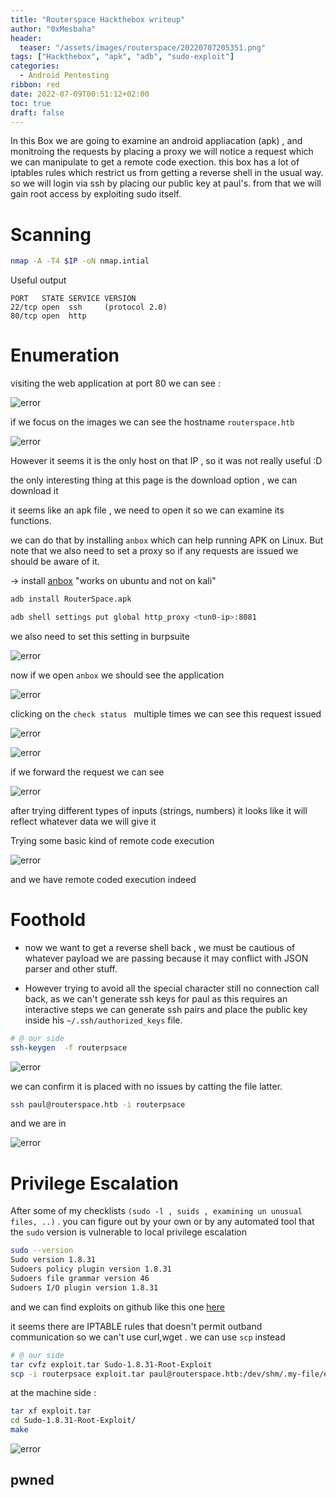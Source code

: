 ```yaml
---
title: "Routerspace Hackthebox writeup"
author: "0xMesbaha"
header:
  teaser: "/assets/images/routerspace/20220707205351.png"
tags: ["Hackthebox", "apk", "adb", "sudo-exploit"]
categories:
  - Android Pentesting
ribbon: red
date: 2022-07-09T00:51:12+02:00
toc: true
draft: false
---
```


In this Box we are going to examine an android appliacation (apk) , and monitroing the requests by placing a proxy we will notice a request which we can manipulate to get a remote code exection. this box has a lot of iptables rules which restrict us from getting a reverse shell in the usual way. so we will login via ssh by placing our public key at paul's. from that we will gain root access by exploiting sudo itself.

<!--more-->

# Scanning

```bash
nmap -A -T4 $IP -oN nmap.intial
```

Useful output

```shell
PORT   STATE SERVICE VERSION
22/tcp open  ssh     (protocol 2.0)
80/tcp open  http
```

# Enumeration

visiting the web application at port 80 we can see :

![error](/assets/images/routerspace/20220707205828.png)

if we focus on the images we can see the hostname `routerspace.htb`

![error](/assets/images/routerspace/20220707210233.png)

However it seems it is the only host on that IP , so it was not really useful :D

the only interesting thing at this page is the download option , we can download it

it seems like an apk file , we need to open it so we can examine its functions.

we can do that by installing `anbox` which can help running APK on Linux. But note that we also need to set a proxy so if any requests are issued we should be aware of it.

-> install [anbox](https://www.how2shout.com/linux/how-to-install-anbox-on-ubuntu-20-04-lts-focal-fossa/) "works on ubuntu and not on kali"

```bash
adb install RouterSpace.apk

adb shell settings put global http_proxy <tun0-ip>:8081
```

we also need to set this setting in burpsuite

![error](/assets/images/routerspace/20220707211353.png)

now if we open `anbox` we should see the application

![error](/assets/images/routerspace/20220707211728.png)

clicking on the `check status ` multiple times we can see this request issued

![error](/assets/images/routerspace/20220707211938.png)

![error](/assets/images/routerspace/20220707212014.png)

if we forward the request we can see

![error](/assets/images/routerspace/20220707212509.png)

after trying different types of inputs (strings, numbers) it looks like it will reflect whatever data we will give it

Trying some basic kind of remote code execution

![error](/assets/images/routerspace/20220707213014.png)

and we have remote coded execution indeed

# Foothold

- now we want to get a reverse shell back , we must be cautious of whatever payload we are passing because it may conflict with JSON parser and other stuff.

- However trying to avoid all the special character still no connection call back, as we can't generate ssh keys for paul as this requires an interactive steps we can generate ssh pairs and place the public key inside his `~/.ssh/authorized_keys` file.

```bash
# @ our side
ssh-keygen  -f routerpsace
```

![error](/assets/images/routerspace/20220707215209.png)

we can confirm it is placed with no issues by catting the file latter.

```bash
ssh paul@routerspace.htb -i routerpsace
```

and we are in

![error](/assets/images/routerspace/20220707215309.png)

# Privilege Escalation

After some of my checklists `(sudo -l , suids , examining un unusual files, ..)` . you can figure out by your own or by any automated tool that the `sudo` version is vulnerable to local privilege escalation

```bash
sudo --version
Sudo version 1.8.31
Sudoers policy plugin version 1.8.31
Sudoers file grammar version 46
Sudoers I/O plugin version 1.8.31

```

and we can find exploits on github like this one [here](https://github.com/mohinparamasivam/Sudo-1.8.31-Root-Exploit)

it seems there are IPTABLE rules that doesn't permit outband communication so we can't use curl,wget . we can use `scp` instead

```bash
# @ our side
tar cvfz exploit.tar Sudo-1.8.31-Root-Exploit
scp -i routerpsace exploit.tar paul@routerspace.htb:/dev/shm/.my-file/exploit.tar
```

at the machine side :

```bash
tar xf exploit.tar
cd Sudo-1.8.31-Root-Exploit/
make
```

![error](/assets/images/routerspace/20220707225546.png)

## pwned
